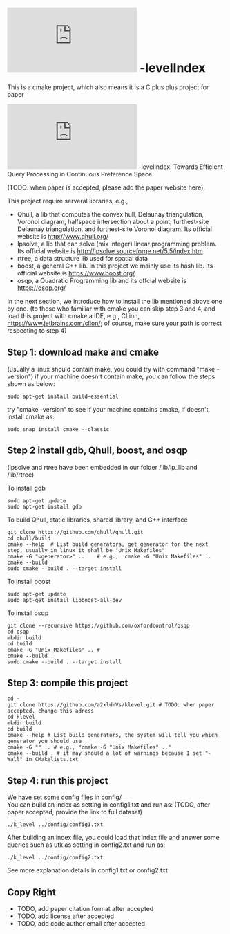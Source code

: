 #   ![equation](http://www.sciweavers.org/tex2img.php?eq=%20%5Ctau%20&bc=White&fc=Black&im=jpg&fs=12&ff=arev&edit=0) -levelIndex

This is a cmake project, which also means it is a C plus plus project for paper

![equation](http://www.sciweavers.org/tex2img.php?eq=%20%5Ctau%20&bc=White&fc=Black&im=jpg&fs=12&ff=arev&edit=0) 
-levelIndex: Towards Efficient Query Processing in Continuous Preference Space

(TODO: when paper is accepted, please add the paper website here).

This project require serveral libraries, e.g., 
- Qhull, a lib that computes the convex hull, Delaunay triangulation, Voronoi diagram, halfspace intersection about a point, furthest-site Delaunay triangulation, and furthest-site Voronoi diagram. Its official website is http://www.qhull.org/  
- lpsolve, a lib that can solve (mix integer) linear programming problem. Its official website is http://lpsolve.sourceforge.net/5.5/index.htm
- rtree, a data structure lib used for spatial data 
- boost, a general C++ lib. In this project we mainly use its hash lib. Its official website is https://www.boost.org/
- osqp, a Quadratic Programming lib and its offcial website is https://osqp.org/

In the next section, we introduce how to install the lib mentioned above one by one.
(to those who familiar with cmake you can skip step 3 and 4, 
and load this project with cmake a IDE, e.g., CLion, https://www.jetbrains.com/clion/; of course, 
make sure your path is correct respecting to step 4)

Step 1: download make and cmake <br />
-------------

(usually a linux should contain make, you could try with command "make -version")
if your machine doesn't contain make, you can follow the steps shown as below:

```
sudo apt-get install build-essential
```

try "cmake -version" to see if your machine contains cmake, if doesn't, install cmake as: 
``` 
sudo snap install cmake --classic 
```


Step 2 install gdb, Qhull,  boost, and osqp<br />
------------- 
(lpsolve and rtree have been embedded in our folder /lib/lp_lib and /lib/rtree)

  To install gdb
  ```
  sudo apt-get update
  sudo apt-get install gdb
  ```
  
  To build Qhull, static libraries, shared library, and C++ interface
  ```
  git clone https://github.com/qhull/qhull.git
  cd qhull/build
  cmake --help  # List build generators, get generator for the next step, usually in linux it shall be "Unix Makefiles"
  cmake -G "<generator>" ..    # e.g.,  cmake -G "Unix Makefiles" ..   
  cmake --build .
  sudo cmake --build . --target install
  ```
  
  To install boost
  ```
  sudo apt-get update
  sudo apt-get install libboost-all-dev
  ```  

  To install osqp
  ```
  git clone --recursive https://github.com/oxfordcontrol/osqp
  cd osqp
  mkdir build
  cd build
  cmake -G "Unix Makefiles" .. #
  cmake --build .
  sudo cmake --build . --target install
  ```

  Step 3: compile this project
------------
  ```
  cd ~
  git clone https://github.com/a2xldmVs/klevel.git # TODO: when paper accepted, change this adress
  cd klevel 
  mkdir build
  cd build
  cmake --help # List build generators, the system will tell you which generator you should use
  cmake -G "" .. # e.g., "cmake -G "Unix Makefiles" .."
  cmake --build . # it may should a lot of warnings because I set "-Wall" in CMakelists.txt
  ``` 
  
 Step 4: run this project
 ------------
 We have set some config files in config/ <br />
 You can build an index as setting in config1.txt and run as:
 (TODO, after paper accepted, provide the link to full dataset)
 ```
./k_level ../config/config1.txt
```
After building an index file, you could load that index file and 
answer some queries such as utk as setting in config2.txt and run as:
```
./k_level ../config/config2.txt
```
See more explanation details in config1.txt or config2.txt

Copy Right
------------
- TODO, add paper citation format after accepted
- TODO, add license after accepted
- TODO, add code author email after accepted
